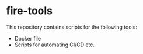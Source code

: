 # fire-tools

This repository contains scripts for the following tools:

* Docker file
* Scripts for automating CI/CD etc.


